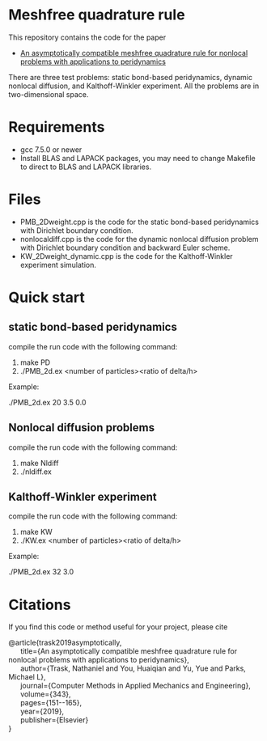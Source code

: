 # Meshfree quadrature rule
This repository contains the code for the paper 

* [An asymptotically compatible meshfree quadrature rule for nonlocal problems with applications to peridynamics](https://www.sciencedirect.com/science/article/pii/S004578251830402X)

There are three test problems: static bond-based peridynamics, dynamic nonlocal diffusion, and Kalthoff-Winkler experiment. All the problems are in two-dimensional space.

# Requirements
* gcc 7.5.0 or newer
* Install BLAS and LAPACK packages, you may need to change Makefile to direct to BLAS and LAPACK libraries.

# Files
* PMB_2Dweight.cpp is the code for the static bond-based peridynamics with Dirichlet boundary condition.
* nonlocaldiff.cpp is the code for the dynamic nonlocal diffusion problem with Dirichlet boundary condition and backward Euler scheme.
* KW_2Dweight_dynamic.cpp is the code for the Kalthoff-Winkler experiment simulation.

# Quick start
## static bond-based peridynamics

compile the run code with the following command:

1. make PD
2. ./PMB_2d.ex \<number of particles\>\<ratio of delta/h\>

Example:

./PMB_2d.ex 20 3.5 0.0

## Nonlocal diffusion problems

compile the run code with the following command:

1. make Nldiff
2. ./nldiff.ex 

## Kalthoff-Winkler experiment

compile the run code with the following command:

1. make KW
2. ./KW.ex \<number of particles\>\<ratio of delta/h\>

Example:

./PMB_2d.ex 32 3.0


# Citations

If you find this code or method useful for your project, please cite

@article{trask2019asymptotically,<br />
  &nbsp;&nbsp;&nbsp;&nbsp;&nbsp;&nbsp;title={An asymptotically compatible meshfree quadrature rule for nonlocal problems with applications to peridynamics},<br />
  &nbsp;&nbsp;&nbsp;&nbsp;&nbsp;&nbsp;author={Trask, Nathaniel and You, Huaiqian and Yu, Yue and Parks, Michael L},<br />
  &nbsp;&nbsp;&nbsp;&nbsp;&nbsp;&nbsp;journal={Computer Methods in Applied Mechanics and Engineering},<br />
  &nbsp;&nbsp;&nbsp;&nbsp;&nbsp;&nbsp;volume={343},<br />
  &nbsp;&nbsp;&nbsp;&nbsp;&nbsp;&nbsp;pages={151--165},<br />
  &nbsp;&nbsp;&nbsp;&nbsp;&nbsp;&nbsp;year={2019},<br />
  &nbsp;&nbsp;&nbsp;&nbsp;&nbsp;&nbsp;publisher={Elsevier}<br />
}<br />

